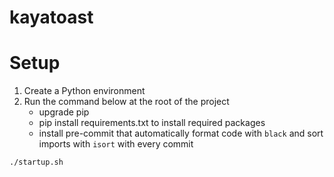 # kayatoast

# Setup

1. Create a Python environment
2. Run the command below at the root of the project
    - upgrade pip
    - pip install requirements.txt to install required packages
    - install pre-commit that automatically format code with `black` and sort imports with `isort` with every commit

```bash
./startup.sh
```
